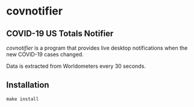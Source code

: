 # covnotifier

## COVID-19 US Totals Notifier

*covnotifier* is a program that provides live desktop notifications when the new COVID-19 cases changed.

Data is extracted from Worldometers every 30 seconds.

## Installation

`make install`
